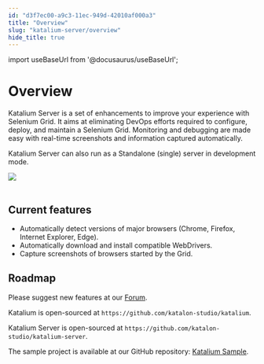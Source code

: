 ```yaml
---
id: "d3f7ec00-a9c3-11ec-949d-42010af000a3"
title: "Overview"
slug: "katalium-server/overview"
hide_title: true
---
```

import useBaseUrl from '@docusaurus/useBaseUrl';

    

# <a id="id" class="anchor_top_offset"/><a id="ariaid-title1" class="anchor_top_offset"/>Overview

    
      
<p xmlns="http://www.w3.org/1999/xhtml" className="p">Katalium Server is a set of enhancements to improve your   experience with Selenium Grid. It aims at eliminating DevOps   efforts required to configure, deploy, and maintain a Selenium   Grid. Monitoring and debugging are made easy with real-time   screenshots and information captured automatically.</p> 
      
<p xmlns="http://www.w3.org/1999/xhtml" className="p">Katalium Server can also run as a Standalone (single) server in   development mode.</p> 
      
<p xmlns="http://www.w3.org/1999/xhtml" className="p">   <img className="image" src={useBaseUrl("https://github.com/katalon-studio/docs-images/raw/master/katalium-server/docs/view-session-details/2-session-details.png")} /><br /><br /> </p> 
    
  
    

## <a id="id_1" class="anchor_top_offset"/>Current features

    
      
<ul xmlns="http://www.w3.org/1999/xhtml" className="ul">   <li className="li">Automatically detect versions of major browsers (Chrome,     Firefox, Internet Explorer, Edge).</li>   <li className="li">Automatically download and install compatible WebDrivers.</li>   <li className="li">Capture screenshots of browsers started by the Grid.</li> </ul> 
    
  

## <a id="id_2" class="anchor_top_offset"/>Roadmap

<p xmlns="http://www.w3.org/1999/xhtml" className="p">Please suggest new features at our <a className="xref j-external-link" href="https://forum.katalon.com" target="_blank">Forum</a>.</p> 
<p xmlns="http://www.w3.org/1999/xhtml" className="p">Katalium is open-sourced at   <code className="ph codeph">https://github.com/katalon-studio/katalium</code>.</p> 
<p xmlns="http://www.w3.org/1999/xhtml" className="p">Katalium Server is open-sourced at   <code className="ph codeph">https://github.com/katalon-studio/katalium-server</code>.</p> 
<p xmlns="http://www.w3.org/1999/xhtml" className="p">The sample project is available at   our GitHub repository: <a className="xref j-external-link" href="https://github.com/katalon-studio/katalium-sample" target="_blank">Katalium Sample</a>.</p> 

